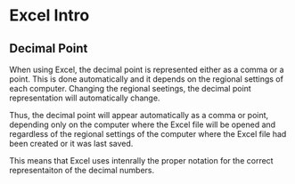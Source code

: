 # Excel Intro

## Decimal Point

When using Excel, the decimal point is represented either as a comma or a point. This is done automatically and it depends on the regional settings of each computer. Changing the regional seetings, the decimal point representation will automatically change.  

Thus, the decimal point will appear automatically as a comma or point, depending only on the computer where the Excel file will be opened and regardless of the regional settings of the computer where the Excel file had been created or it was last saved.

This means that Excel uses intenrally the proper notation for the correct representaiton of the decimal numbers.
